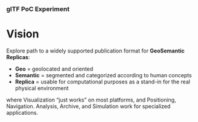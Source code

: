 ### glTF PoC Experiment

# Vision

Explore path to a widely supported publication format for **GeoSemantic Replicas**:
 - **Geo** = geolocated and oriented
 - **Semantic** = segmented and categorized according to human concepts
 - **Replica** = usable for computational purposes as a stand-in for the real physical environment

where Visualization “just works” on most platforms, and
Positioning, Navigation. Analysis, Archive, and Simulation work for specialized applications.

